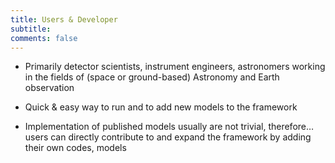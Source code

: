 ```yaml
---
title: Users & Developer
subtitle: 
comments: false
---
```


- Primarily detector scientists, instrument engineers, astronomers working in the fields of (space or ground-based) Astronomy and Earth observation

- Quick & easy way to run and to add new models to the framework

- Implementation of published models usually are not trivial, therefore… users can directly contribute to and expand the framework by adding their own codes, models

